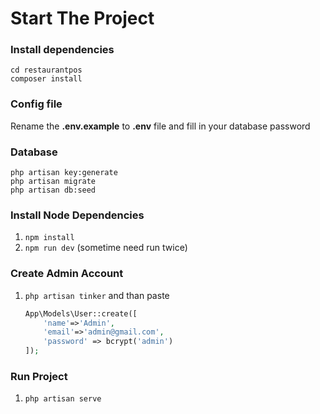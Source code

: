 
# Start The Project


### Install dependencies

    cd restaurantpos
    composer install


### Config file
Rename the **.env.example** to  **.env** file and fill in your database password 


### Database
    php artisan key:generate
    php artisan migrate
    php artisan db:seed

### Install Node Dependencies

1. `npm install`
2. `npm run dev` (sometime need run twice)

### Create Admin Account

1. `php artisan tinker` and than paste
    ```php
    App\Models\User::create([
        'name'=>'Admin',
        'email'=>'admin@gmail.com',
        'password' => bcrypt('admin')
    ]);
    ```

### Run Project

1. `php artisan serve`






